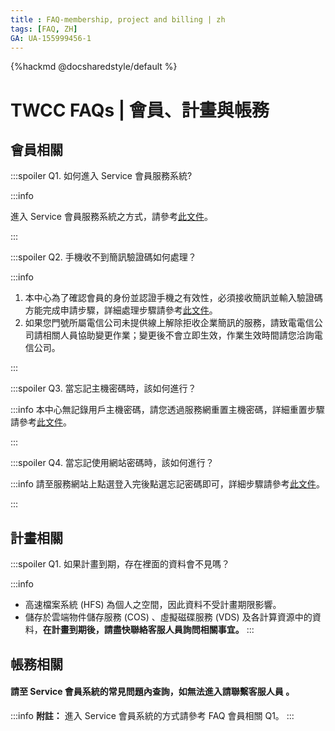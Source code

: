 ```yaml
---
title : FAQ-membership, project and billing | zh
tags: [FAQ, ZH]
GA: UA-155999456-1
---
```


{%hackmd @docsharedstyle/default %}

# TWCC FAQs | 會員、計畫與帳務

## 會員相關

:::spoiler Q1. 如何進入 Service 會員服務系統?

:::info

進入 Service 會員服務系統之方式，請參考[<ins>此文件</ins>](https://man.twcc.ai/@twccdocs/doc-service-main-zh/https%3A%2F%2Fman.twcc.ai%2F%40twsdocs%2Fhowto-service-access-service-zh)。

:::

:::spoiler Q2. 手機收不到簡訊驗證碼如何處理？

:::info
1. 本中心為了確認會員的身份並認證手機之有效性，必須接收簡訊並輸入驗證碼方能完成申請步驟，詳細處理步驟請參考[<ins>此文件</ins>](https://man.twcc.ai/@twccdocs/doc-service-main-zh/https%3A%2F%2Fman.twcc.ai%2F%40twccdocs%2Fhowo-service-receive-verif-phone-zh)。
2. 如果您門號所屬電信公司未提供線上解除拒收企業簡訊的服務，請致電電信公司請相關人員協助變更作業；變更後不會立即生效，作業生效時間請您洽詢電信公司。

:::

:::spoiler Q3. 當忘記主機密碼時，該如何進行？

:::info
本中心無記錄用戶主機密碼，請您透過服務網重置主機密碼，詳細重置步驟請參考[<ins>此文件</ins>](https://man.twcc.ai/@twccdocs/doc-service-main-zh/https%3A%2F%2Fman.twcc.ai%2F%40twccdocs%2Fguide-service-hostname-pwd-otp-zh#%E9%87%8D%E7%BD%AE%E4%B8%BB%E6%A9%9F%E5%AF%86%E7%A2%BC)。

:::

:::spoiler Q4. 當忘記使用網站密碼時，該如何進行？

:::info
請至服務網站上點選登入完後點選忘記密碼即可，詳細步驟請參考[<ins>此文件</ins>](https://man.twcc.ai/@twccdocs/doc-service-main-zh/https%3A%2F%2Fman.twcc.ai%2F%40twccdocs%2Fguide-service-reset-portal-pwd-zh)。

:::


## 計畫相關

:::spoiler Q1. 如果計畫到期，存在裡面的資料會不見嗎？

:::info
- 高速檔案系統 (HFS) 為個人之空間，因此資料不受計畫期限影響。
- 儲存於雲端物件儲存服務 (COS) 、虛擬磁碟服務 (VDS) 及各計算資源中的資料，**在計畫到期後，請盡快聯絡客服人員詢問相關事宜。**
:::


## 帳務相關

#### 請至 Service 會員系統的常見問題內查詢，如無法進入請聯繫客服人員 。 

:::info
<i class="fa fa-paperclip fa-20" aria-hidden="true"></i> **附註：** 進入 Service 會員系統的方式請參考 FAQ 會員相關 Q1。
:::
